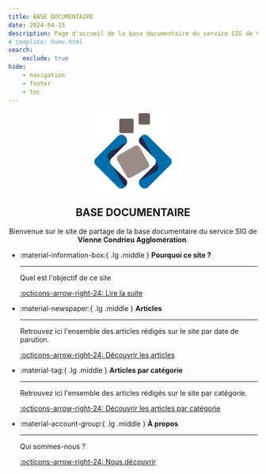 ```yaml
---
title: BASE DOCUMENTAIRE
date: 2024-04-15
description: Page d'accueil de la base documentaire du service SIG de Vienne Condrieu Agglomération. C'est aussi un site de veille sur la géomatique, la partage d'articles et de tutoriels sur l'information géographique
# template: home.html
search:
    exclude: true
hide:
    - navigation
    - footer
    - toc
---
```

<style>
  .md-typeset h1,
  .md-content__button {
    display: none;
  }
  .md-typeset h2 {
    font-size: 1.5625em;
    font-weight: bold;
    line-height: 1.4;
    margin: 0.14em 0 .64em;
  }
</style>

<div style="text-align: center">
  <div>
      <img src="assets/images/logo/logo-v01.png" style="max-width: 160px;" />
  </div>
  <div>
    <h2>BASE DOCUMENTAIRE</h2>
    <p>Bienvenue sur le site de partage de la base documentaire du service SIG de <b>Vienne Condrieu Agglomération</b>.</p>
    <!-- <p>Veille sur la géomatique, partage d'articles et de tutoriels sur l'information géographique</p> -->
  </div>
</div>

<div class="grid cards" markdown>

-   :material-information-box:{ .lg .middle } __Pourquoi ce site ?__

    ---

    Quel est l'objectif de ce site

    [:octicons-arrow-right-24: Lire la suite](#)

-   :material-newspaper:{ .lg .middle } __Articles__

    ---

    Retrouvez ici l'ensemble des articles rédigés sur le site par date de parution.

    [:octicons-arrow-right-24: Découvrir les articles](#)

-   :material-tag:{ .lg .middle } __Articles par catégorie__

    ---

    Retrouvez ici l'ensemble des articles rédigés sur le site par catégorie.

    [:octicons-arrow-right-24: Découvrir les articles par catégorie](/tags)


-   :material-account-group:{ .lg .middle } __À propos__

    ---

    Qui sommes-nous ?

    [:octicons-arrow-right-24: Nous découvrir](#)

</div>